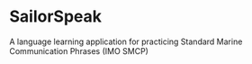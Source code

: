 # SailorSpeak
A language learning application for practicing Standard Marine Communication Phrases (IMO SMCP)
